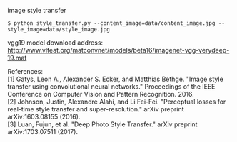 image style transfer

`$ python style_transfer.py --content_image=data/content_image.jpg --style_image=data/style_image.jpg`

vgg19 model download address:  
http://www.vlfeat.org/matconvnet/models/beta16/imagenet-vgg-verydeep-19.mat

References:  
[1] Gatys, Leon A., Alexander S. Ecker, and Matthias Bethge. "Image style transfer using convolutional neural networks." Proceedings of the IEEE Conference on Computer Vision and Pattern Recognition. 2016.  
[2] Johnson, Justin, Alexandre Alahi, and Li Fei-Fei. "Perceptual losses for real-time style transfer and super-resolution." arXiv preprint arXiv:1603.08155 (2016).  
[3] Luan, Fujun, et al. "Deep Photo Style Transfer." arXiv preprint arXiv:1703.07511 (2017).
